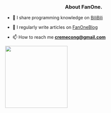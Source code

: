<h3 align="center">About FanOne.</h3>

- 🔭 I share programming knowledge on [BiliBili](https://space.bilibili.com/291348098)

- 📝 I regularly write articles on [FanOneBlog](https://blog.csdn.net/weixin_45304503?spm=1001.2014.3001.5343)

- 📫 How to reach me **cremecong@gmail.com**

<p>
  <img align="center" width="auto" height="200" src= "https://github-readme-stats.vercel.app/api?username=CocaineCong&theme=nightowl&show_icons=true">
</p>
